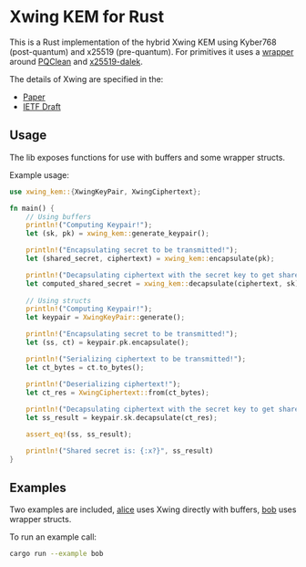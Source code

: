 # Xwing KEM for Rust

This is a Rust implementation of the hybrid Xwing KEM using Kyber768 (post-quantum) and x25519 (pre-quantum).
For primitives it uses a [wrapper](https://github.com/rustpq/pqcrypto) around [PQClean](https://github.com/pqclean/PQClean/tree/0657749a785db30e7f49e9435452cb042edb1852) and [x25519-dalek](https://github.com/dalek-cryptography/curve25519-dalek/tree/main/x25519-dalek).

The details of Xwing are specified in the:

* [Paper](https://eprint.iacr.org/2024/039)
* [IETF Draft](https://datatracker.ietf.org/doc/draft-connolly-cfrg-xwing-kem/)

## Usage
The lib exposes functions for use with buffers and some wrapper structs.

Example usage:

```rust
use xwing_kem::{XwingKeyPair, XwingCiphertext};

fn main() {
    // Using buffers
    println!("Computing Keypair!");
    let (sk, pk) = xwing_kem::generate_keypair();

    println!("Encapsulating secret to be transmitted!");
    let (shared_secret, ciphertext) = xwing_kem::encapsulate(pk);

    println!("Decapsulating ciphertext with the secret key to get shared secret!");
    let computed_shared_secret = xwing_kem::decapsulate(ciphertext, sk);
    
    // Using structs
    println!("Computing Keypair!");
    let keypair = XwingKeyPair::generate();

    println!("Encapsulating secret to be transmitted!");
    let (ss, ct) = keypair.pk.encapsulate();

    println!("Serializing ciphertext to be transmitted!");
    let ct_bytes = ct.to_bytes();

    println!("Deserializing ciphertext!");
    let ct_res = XwingCiphertext::from(ct_bytes);
    
    println!("Decapsulating ciphertext with the secret key to get shared secret!");
    let ss_result = keypair.sk.decapsulate(ct_res);

    assert_eq!(ss, ss_result);

    println!("Shared secret is: {:x?}", ss_result)
}
```

## Examples
Two examples are included, [alice](examples/alice.rs) uses Xwing directly with buffers, [bob](examples/bob.rs) uses wrapper structs.

To run an example call:

```sh
cargo run --example bob
```